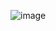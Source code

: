 ![image](https://user-images.githubusercontent.com/87477828/204117439-8c26ef78-a570-44a9-a3ef-0b0c3ba8f26c.png)

